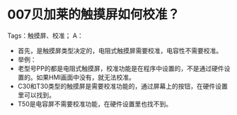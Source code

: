 # 007贝加莱的触摸屏如何校准？ 
  Tags：触摸屏、校准；
A：

- 首先，是触摸屏类型决定的，电阻式触摸屏需要校准，电容性不需要校准。
- 举例：
- 老型号PP的都是电阻式触摸屏，校准功能是在程序中设置的，不是通过硬件设置的。如果HMI画面中没有，就无法校准。
- C30和T30类型的触摸屏是需要校准功能的，通过屏幕上的按钮，在硬件设置里可以找到。
- T50是电容屏不需要校准功能，在硬件设置里也找不到。